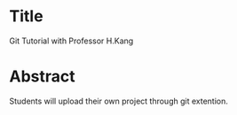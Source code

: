# Title
Git Tutorial with Professor H.Kang

# Abstract
Students will upload their own project through git extention. 
 
